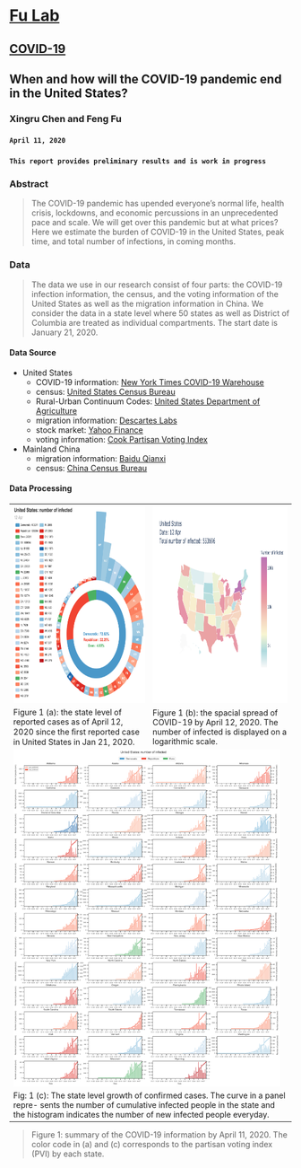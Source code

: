 # [Fu Lab](https://fudab.github.io) <img src="https://fudab.github.io/images/Logo.png" align = "right" alt="" width="50">
## [COVID-19](https://fudab.github.io/covid-19.md)

## When and how will the COVID-19 pandemic end in the United States?
### Xingru Chen and Feng Fu
#### `April 11, 2020`
#### `This report provides preliminary results and is work in progress`

### Abstract
> The COVID-19 pandemic has upended everyone’s normal life, health crisis, lockdowns, and economic percussions in an unprecedented pace and scale. We will get over this pandemic but at what prices? Here we estimate the burden of COVID-19 in the United States, peak time, and total number of infections, in coming months.

### Data
> The data we use in our research consist of four parts: the COVID-19 infection information, the census, and the voting information of the United States as well as the migration information in China. We consider the data in a state level where 50 states as well as District of Columbia are treated as individual compartments. The start date is January 21, 2020.

#### Data Source
* United States
  * COVID-19 information: [New York Times COVID-19 Warehouse](https://github.com/nytimes/covid-19-data)
  * census: [United States Census Bureau](https://simple.wikipedia.org/wiki/List_of_U.S._states_by_population)
  * Rural-Urban Continuum Codes: [United States Department of Agriculture](https://www.ers.usda.gov/data-products/rural-urban-continuum-codes/)
  * migration information: [Descartes Labs](https://github.com/descarteslabs/DL-COVID-19)
  * stock market: [Yahoo Finance](https://finance.yahoo.com/)
  * voting information: [Cook Partisan Voting Index](https://en.wikipedia.org/wiki/Cook_Partisan_Voting_Index)
* Mainland China
  * migration information: [Baidu Qianxi](https://qianxi.baidu.com)
  * census: [China Census Bureau](http://www.chamiji.com)
  
#### Data Processing

<table class="tg">
  <tr>
    <th class="tg-0lax"><img height="350" src="./figures_us/US_rose_2020-04-12.png" > </th>
    <th class="tg-0lax"><img height="350" src="./figures_us/US_map.png" ></th>
  </tr>
  <tr>
    <td class="tg-0lax">Figure 1 (a): the state level of reported cases as of April 12, 2020 since the ﬁrst reported case in United States in Jan 21, 2020.</td>
    <td class="tg-0lax">Figure 1 (b): the spacial spread of COVID-19 by April 12, 2020. The number of infected is displayed on a logarithmic scale.</td>
  </tr>
  <tr>
    <td class="tg-0lax" colspan="2"><img height="600" src="./figures_us/US_conf.png" ></td>
  </tr>
  <tr>
    <td class="tg-0lax" colspan="2">Fig: 1 (c): The state level growth of confirmed cases. The curve in a panel repre- sents the number of cumulative infected people in the state and the histogram indicates the number of new infected people everyday. </td>
  </tr>
</table>

> Figure 1: summary of the COVID-19 information by April 11, 2020. The color code in (a) and (c) corresponds to the partisan voting index (PVI) by each state.




